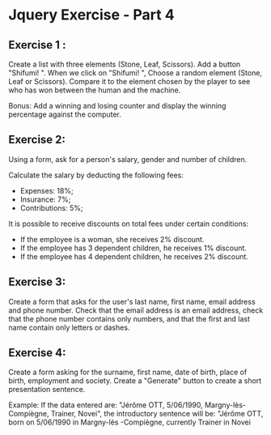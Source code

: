 # Jquery Exercise - Part 4

## Exercise 1 :

Create a list with three elements (Stone, Leaf, Scissors). Add a button "Shifumi! ". When we click on "Shifumi! ", Choose a random element (Stone, Leaf or Scissors). Compare it to the element chosen by the player to see who has won between the human and the machine.

Bonus: Add a winning and losing counter and display the winning percentage against the computer.

## Exercise 2:

Using a form, ask for a person's salary, gender and number of children.

Calculate the salary by deducting the following fees:

- Expenses: 18%;
- Insurance: 7%;
- Contributions: 5%;

It is possible to receive discounts on total fees under certain conditions:

- If the employee is a woman, she receives 2% discount.
- If the employee has 3 dependent children, he receives 1% discount.
- If the employee has 4 dependent children, he receives 2% discount.

## Exercise 3:

Create a form that asks for the user's last name, first name, email address and phone number.
Check that the email address is an email address, check that the phone number contains only numbers, and that the first and last name contain only letters or dashes.

## Exercise 4:

Create a form asking for the surname, first name, date of birth, place of birth, employment and society.
Create a "Generate" button to create a short presentation sentence.

Example: If the data entered are: "Jérôme OTT, 5/06/1990, Margny-lès-Compiègne, Trainer, Novei", the introductory sentence will be: "Jérôme OTT, born on 5/06/1990 in Margny-lès -Compiègne, currently Trainer in Novei
